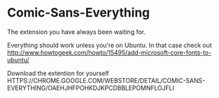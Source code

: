 Comic-Sans-Everything
=====================

The extension you have always been waiting for.


Everything should work unless you're on Ubuntu. In that case check out http://www.howtogeek.com/howto/15495/add-microsoft-core-fonts-to-ubuntu/

Download the extention for yourself HTTPS://CHROME.GOOGLE.COM/WEBSTORE/DETAIL/COMIC-SANS-EVERYTHING/OAEHJHFPOHKDJKPCDBBLEPOMNFLOJFLI
